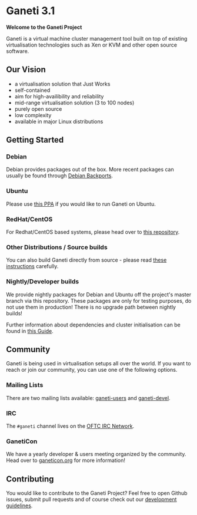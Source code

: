 # Ganeti 3.1

**Welcome to the Ganeti Project**

Ganeti is a virtual machine cluster management tool built on top of existing virtualisation technologies such as Xen or KVM and other open source software.

## Our Vision
 * a virtualisation solution that Just Works
 * self-contained
 * aim for high-availibility and reliability
 * mid-range virtualisation solution (3 to 100 nodes)
 * purely open source
 * low complexity
 * available in major Linux distributions

## Getting Started
### Debian
Debian provides packages out of the box. More recent packages can usually be found through [Debian Backports](https://backports.debian.org/).

### Ubuntu
Please use [this PPA](https://launchpad.net/~pkg-ganeti-devel/+archive/ubuntu/lts) if you would like to run Ganeti on Ubuntu.

### RedHat/CentOS
For Redhat/CentOS based systems, please head over to [this repository](https://jfut.integ.jp/linux/ganeti/).

### Other Distributions / Source builds
You can also build Ganeti directly from source - please read [these instructions](https://github.com/ganeti/ganeti/blob/master/INSTALL) carefully.

### Nightly/Developer builds
We provide nightly packages for Debian and Ubuntu off the project's master branch via this repository.
These packages are only for testing purposes, do not use them in production! There is no upgrade path between nightly builds!

Further information about dependencies and cluster initialisation can be found in [this Guide](https://docs.ganeti.org/docs/ganeti/3.0/html/install.html).

## Community
Ganeti is being used in virtualisation setups all over the world. If you want to reach or join our community, you can use one of the following options.

### Mailing Lists
There are two mailing lists available: [ganeti-users](https://groups.google.com/g/ganeti) and [ganeti-devel](https://groups.google.com/g/ganeti-devel).

### IRC
The `#ganeti` channel lives on the [OFTC IRC Network](https://www.oftc.net/).

### GanetiCon
We have a yearly developer & users meeting organized by the community. Head over to [ganeticon.org](https://ganeticon.org/) for more information!

## Contributing
You would like to contribute to the Ganeti Project? Feel free to open Github issues, submit pull requests and of course check out our [development guidelines](https://github.com/ganeti/ganeti/wiki#development).

